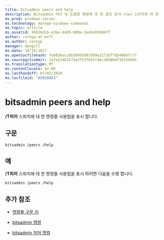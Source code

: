 ```yaml
---
title: bitsadmin peers and help
description: Bitsadmin 피어 및 도움말 명령에 대 한 참조 문서-/svv 스위치에 대 한 명령줄 사용법을 표시 합니다.
ms.prod: windows-server
ms.technology: manage-windows-commands
ms.topic: article
ms.assetid: 49016dcb-e3be-44d9-b00a-1a42eb5984ff
author: coreyp-at-msft
ms.author: coreyp
manager: dongill
ms.date: 10/16/2017
ms.openlocfilehash: fe6026acc8b3695dd63309e21716ffd54066fc77
ms.sourcegitcommit: 2afed2461574a3f53f84fc9ec28d86df3b335685
ms.translationtype: MT
ms.contentlocale: ko-KR
ms.lasthandoff: 07/02/2020
ms.locfileid: "85928053"
---
```

# <a name="bitsadmin-peers-and-help"></a>bitsadmin peers and help

**/T피어** 스위치에 대 한 명령줄 사용법을 표시 합니다.

## <a name="syntax"></a>구문

```
bitsadmin /peers /help
```

## <a name="examples"></a>예

**/T피어** 스위치에 대 한 명령줄 사용법을 표시 하려면 다음을 수행 합니다.

```
bitsadmin /peers /help
```

## <a name="additional-references"></a>추가 참조

- [명령줄 구문 키](command-line-syntax-key.md)

- [bitsadmin 명령](bitsadmin.md)

- [bitsadmin 피어 명령](bitsadmin-peers.md)
